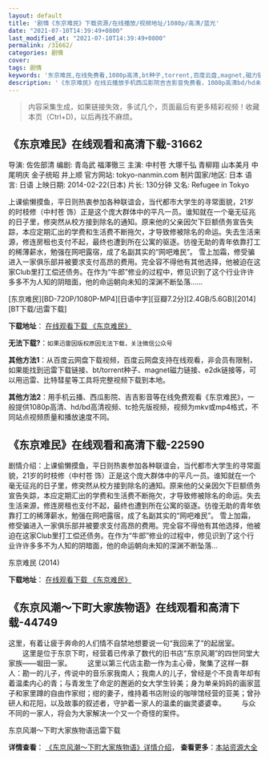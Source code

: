 ```yaml
---
layout: default
title: '剧情《东京难民》下载资源/在线播放/视频地址/1080p/高清/蓝光'
date: "2021-07-10T14:39:49+0800"
last_modified_at: "2021-07-10T14:39:49+0800"
permalink: /31662/
categories: 剧情
cover:
tags: 剧情
keywords: '东京难民,在线免费看,1080p高清,bt种子,torrent,百度云盘,magnet,磁力链,迅雷下载资源'
description: '《东京难民》在线云播放手机西瓜影院吉吉影音免费看，1080p高清bd/hd未删减完整版和tc抢先枪版，mkv/mp4格式，附带bt/torrent种子、magnet/磁力链、百度云盘、网盘资源迅雷下载链接'
---
```


>内容采集生成，如果链接失效，多试几个，页面最后有更多精彩视频！收藏本页（Ctrl+D)，以后再找不麻烦。


## 《东京难民》在线观看和高清下载-31662

导演: 佐佐部清 编剧: 青岛武 福澤徹三 主演: 中村苍 大塚千弘 青柳翔 山本美月 中尾明庆 金子统昭 井上顺 官方网站: tokyo-nanmin.com 制片国家/地区: 日本 语言: 日语 上映日期: 2014-02-22(日本) 片长: 130分钟 又名: Refugee in Tokyo

上课偷懒摸鱼，平日则热衷参加各种联谊会，当代都市大学生的寻常面貌，21岁的时枝修（中村苍 饰）正是这个庞大群体中的平凡一员。谁知就在一个毫无征兆的日子里，修突然从校方接到除名的通知。原来他的父亲因欠下巨额债务宣告失踪，本应定期汇出的学费和生活费不断拖欠，才导致修被除名的命运。失去生活来源，修连房租也支付不起，最终也遭到所在公寓的驱逐。彷徨无助的青年依靠打工的稀薄薪水，勉强在网吧露宿，成了名副其实的“网吧难民”。 雪上加霜，修受骗进入一家俱乐部并被要求支付高昂的费用。完全容不得他有其他选择，他被迫在这家Club里打工偿还债务。在作为“牛郎”修业的过程中，修见识到了这个行业许许多多不为人知的阴暗面，他的命运朝向未知的深渊不断坠落……


[东京难民][BD-720P/1080P-MP4][日语中字][豆瓣7.2分][2.4GB/5.6GB][2014][BT下载/迅雷下载]

**下载地址**： [在线观看下载 《东京难民》](https://www.btdx8.com/torrent/refugee_in_tokyo_2014.html) 


**无法下载?**：`如果迅雷因版权原因无法下载，关注微信公众号 `

**其他方法1**：从百度云网盘下载视频，百度云网盘支持在线观看，非会员有限制，如果能找到迅雷下载链接、bt/torrent种子、magnet磁力链接、e2dk链接等，可以用迅雷、比特彗星等工具将完整视频下载到本地。

**其他方法2**：用手机云播、西瓜影院、吉吉影音等在线免费观看《东京难民》，一般提供1080p高清、hd/bd高清视频、tc抢先版视频，视频为mkv或mp4格式，不同站点视频质量和播放速度不同。


## 《东京难民》在线观看和高清下载-22590

剧情介绍：上课偷懒摸鱼，平日则热衷参加各种联谊会，当代都市大学生的寻常面貌，21岁的时枝修（中村苍 饰）正是这个庞大群体中的平凡一员。谁知就在一个毫无征兆的日子里，修突然从校方接到除名的通知。原来他的父亲因欠下巨额债务宣告失踪，本应定期汇出的学费和生活费不断拖欠，才导致修被除名的命运。失去生活来源，修连房租也支付不起，最终也遭到所在公寓的驱逐。彷徨无助的青年依靠打工的稀薄薪水，勉强在网吧露宿，成了名副其实的“网吧难民”。   雪上加霜，修受骗进入一家俱乐部并被要求支付高昂的费用。完全容不得他有其他选择，他被迫在这家Club里打工偿还债务。在作为“牛郎”修业的过程中，修见识到了这个行业许许多多不为人知的阴暗面，他的命运朝向未知的深渊不断坠落…


东京难民 (2014)

**下载地址**： [在线观看下载 《东京难民》](https://www.btbtdy.me/btdy/dy379.html) 


## 《东京风潮～下町大家族物语》在线观看和高清下载-44749

这里，有着让疲于奔命的人们情不自禁地想要说一句&ldquo;我回来了”的起居室。 　　这里是位于东京下町，经营着已传承了数代的旧书店“东京风潮”的四世同堂大家族——堀田一家。 　　这里以第三代店主勘一作为主心骨，聚集了这样一群人：勘一的儿子，传说中的音乐家我南人；我南人的儿子，曾经是个不良青年却有着温柔内心的青；与青发生了命定的邂逅的女大学生铃美；身为单亲妈妈的画家蓝子和家里蹲的自由作家绀；绀的妻子，维持着书店附设的咖啡馆经营的亚美；曾孙研人和花阳，以及故事的叙述者，守护着一家人的温柔的幽灵婆婆幸。 　　与众不同的一家人，将会为大家解决一个又一个奇怪的案件。</p>


东京风潮～下町大家族物语迅雷下载

**详情查看**： [《东京风潮～下町大家族物语》详情介绍](/movie/44749/)， **查看更多**：[本站资源大全](/movie/t/all/)


